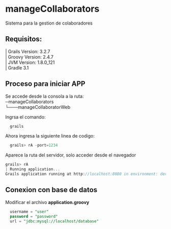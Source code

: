 # manageCollaborators
Sistema para la gestion de colaboradores 

## Requisitos:
| Grails Version: 3.2.7   
| Groovy Version: 2.4.7   
| JVM Version: 1.8.0_121   
| Gradle 3.1   

## Proceso para iniciar APP  

Se accede desde la consola a la ruta:   
─manageCollaborators   
    └───manageCollaboratorWeb   

Ingrsa el comando:   
```groovy
  grails   
```   

Ahora ingresa la siguiente linea de codigo:   
```groovy
  grails> rA -port=1234   
```  

Aparece la ruta del servidor, solo acceder desde el navegador   
```groovy
grails> rA
| Running application...
Grails application running at http://localhost:8080 in environment: development
```  

## Conexion con base de datos   
Modificar el archivo __application.groovy__   
```sql
  username = "user"
  password = "password"
  url = "jdbc:mysql://localhost/database"
```    
